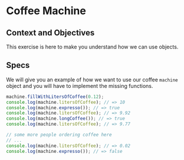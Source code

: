# Coffee Machine

## Context and Objectives

This exercise is here to make you understand how we can use objects.

## Specs

We will give you an example of how we want to use our coffee `machine` object and you will have to implement the missing functions.

```javascript
machine.fillWithLitersOfCoffee(0.12);
console.log(machine.litersOfCoffee); // => 10
console.log(machine.expresso()); // => true
console.log(machine.litersOfCoffee); // => 9.92
console.log(machine.longCoffee()); // => true
console.log(machine.litersOfCoffee); // => 9.77

// some more people ordering coffee here
// ...
console.log(machine.litersOfCoffee); // => 0.02
console.log(machine.expresso()); // => false
```
